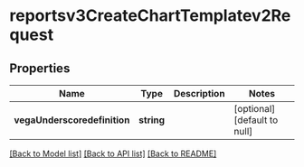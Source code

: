 # reportsv3CreateChartTemplatev2Request

## Properties
Name | Type | Description | Notes
------------ | ------------- | ------------- | -------------
**vegaUnderscoredefinition** | **string** |  | [optional] [default to null]

[[Back to Model list]](../README.md#documentation-for-models) [[Back to API list]](../README.md#documentation-for-api-endpoints) [[Back to README]](../README.md)



